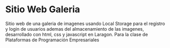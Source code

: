 # Sitio Web Galeria

Sitio web de una galeria de imagenes usando Local Storage para el registro y login de usuarios ademas del almacenamiento de las imagenes, desarrollado con html, css y 
javascript en Laragon.
Para la clase de Plataformas de Programación Empresariales
